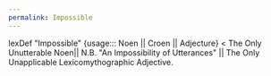 ```yaml
---
permalink: Impossible
---
```

lexDef "Impossible" {usage::: Noen || Croen || Adjecture} < The Only Unutterable Noen|| N.B. "An Impossibility of Utterances" || The Only Unapplicable Lexicomythographic Adjective.
